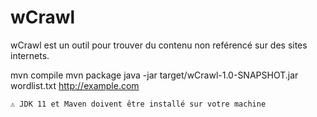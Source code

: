 # wCrawl
wCrawl est un outil pour trouver du contenu non reférencé sur des sites internets.

mvn compile
mvn package
java -jar target/wCrawl-1.0-SNAPSHOT.jar wordlist.txt http://example.com

    ⚠️ JDK 11 et Maven doivent être installé sur votre machine
